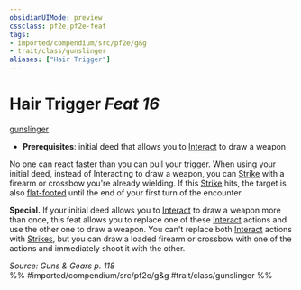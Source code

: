 ```yaml
---
obsidianUIMode: preview
cssclass: pf2e,pf2e-feat
tags:
- imported/compendium/src/pf2e/g&g
- trait/class/gunslinger
aliases: ["Hair Trigger"]
---
```

# Hair Trigger  *Feat 16*  
[gunslinger](rules/traits/gunslinger-g-g.md)  

- **Prerequisites**: initial deed that allows you to [Interact](interact.md) to draw a weapon

No one can react faster than you can pull your trigger. When using your initial deed, instead of Interacting to draw a weapon, you can [Strike](strike.md) with a firearm or crossbow you're already wielding. If this [Strike](strike.md) hits, the target is also [flat-footed](conditions.md#Flat-footed) until the end of your first turn of the encounter.

**Special.** If your initial deed allows you to [Interact](interact.md) to draw a weapon more than once, this feat allows you to replace one of these [Interact](interact.md) actions and use the other one to draw a weapon. You can't replace both [Interact](interact.md) actions with [Strikes](strike.md), but you can draw a loaded firearm or crossbow with one of the actions and immediately shoot it with the other.

*Source: Guns & Gears p. 118*  
%% #imported/compendium/src/pf2e/g&g #trait/class/gunslinger %%